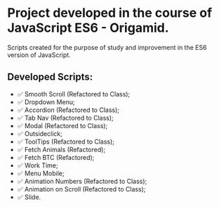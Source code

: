 # Project developed in the course of JavaScript ES6 - Origamid.

Scripts created for the purpose of study and improvement in the ES6 version of JavaScript.

## Developed Scripts:

* ✅ Smooth Scroll (Refactored to Class);
* ✅ Dropdown Menu;
* ✅ Accordion (Refactored to Class);
* ✅ Tab Nav (Refactored to Class);
* ✅ Modal (Refactored to Class);
* ✅ Outsideclick;
* ✅ ToolTips (Refactored to Class);
* ✅ Fetch Animals (Refactored);
* ✅ Fetch BTC (Refactored);
* ✅ Work Time;
* ✅ Menu Mobile;
* ✅ Animation Numbers (Refactored to Class);
* ✅ Animation on Scroll (Refactored to Class);
* ✅ Slide.
